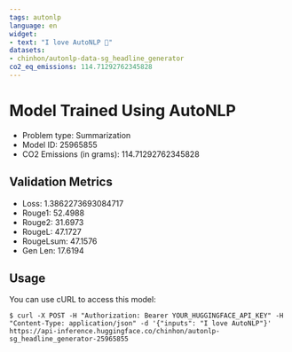 ```yaml
---
tags: autonlp
language: en
widget:
- text: "I love AutoNLP 🤗"
datasets:
- chinhon/autonlp-data-sg_headline_generator
co2_eq_emissions: 114.71292762345828
---
```


# Model Trained Using AutoNLP

- Problem type: Summarization
- Model ID: 25965855
- CO2 Emissions (in grams): 114.71292762345828

## Validation Metrics

- Loss: 1.3862273693084717
- Rouge1: 52.4988
- Rouge2: 31.6973
- RougeL: 47.1727
- RougeLsum: 47.1576
- Gen Len: 17.6194

## Usage

You can use cURL to access this model:

```
$ curl -X POST -H "Authorization: Bearer YOUR_HUGGINGFACE_API_KEY" -H "Content-Type: application/json" -d '{"inputs": "I love AutoNLP"}' https://api-inference.huggingface.co/chinhon/autonlp-sg_headline_generator-25965855
```